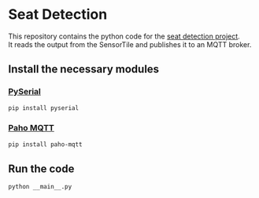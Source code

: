 # Seat Detection

This repository contains the python code for the [seat detection project](https://github.com/VIVES-AI-edge-computing/seat-detection-team-brugge).  
It reads the output from the SensorTile and publishes it to an MQTT broker.

## Install the necessary modules

### [PySerial](https://pyserial.readthedocs.io/en/latest/pyserial.html)

```zsh
pip install pyserial
```

### [Paho MQTT](https://www.eclipse.org/paho/)

```zsh
pip install paho-mqtt
```

## Run the code

```zsh
python __main__.py
```
